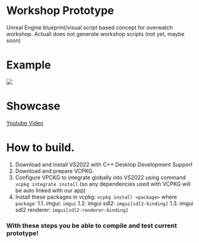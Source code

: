 # Workshop Prototype 

Unreal Engine blueprint/visual script based concept for overwatch workshop. Actuall does not generate workshop scripts (not yet, maybe soon)

# Example

<img src="https://i.imgur.com/pd0M8bI.png" />

# Showcase

<a href="https://www.youtube.com/watch?v=IAdcKTDnMNE">Youtube Video</a>

# How to build.
1. Download and install VS2022 with C++ Desktop Development Support
2. Download and prepare VCPKG.
3. Configure VPCKG to integrate globally into VS2022 using command `vcpkg integrate install` (so any dependencies used with VCPKG will be auto linked with our app)
4. Install these packages in vcpkg: `vcpkg install <package>` where `package`:
	1.1. imgui: `imgui`
	1.2. imgui sdl2: `imgui[sdl2-binding]`
	1.3. imgui sdl2 renderer: `imgui[sdl2-renderer-binding]`
	
### With these steps you be able to compile and test current prototype!